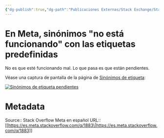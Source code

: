 ```yaml
---
{"dg-publish":true,"dg-path":"Publicaciones Externas/Stack Exchange/Stack Overflow en español/Stack Overflow en español Meta/es.meta.stackoverflow.com-1883.md","permalink":"/publicaciones-externas/stack-exchange/stack-overflow-en-espanol/stack-overflow-en-espanol-meta/es-meta-stackoverflow-com-1883/","title":"En Meta, sinónimos \"no está funcionando\" con las etiquetas predefinidas","hide":true,"noteIcon":"default","created":"2024-04-03T12:49:10.593-06:00","updated":"2024-04-05T16:44:00.965-06:00"}
---
```


# En Meta, sinónimos "no está funcionando" con las etiquetas predefinidas

No es que esté funcionando mal. Lo que pasa es que están pendientes.

Véase una captura de pantalla de la página de [Sinónimos de etiqueta][1]:

[![Sinónimos de etiqueta pendientes][2]][2]


  [1]: https://es.meta.stackoverflow.com/tags/synonyms
  [2]: https://i.stack.imgur.com/seMy8.png

# Metadata
Source:: Stack Overflow Meta en español
URL:: [[https://es.meta.stackoverflow.com/q/1883\|https://es.meta.stackoverflow.com/q/1883]]

